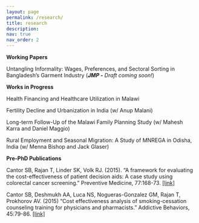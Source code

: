 ```yaml
---
layout: page
permalink: /research/
title: research
description: 
nav: true
nav_order: 2
---
```


**Working Papers**

Untangling Informality: Wages, Preferences, and Sectoral Sorting in Bangladesh’s Garment Industry (***JMP -*** *Draft coming soon!*)





**Works in Progress**

Health Financing and Healthcare Utilization in Malawi

Fertility Decline and Urbanization in India (w/ Anup Malani)

Long-term Follow-Up of the Malawi Family Planning Study (w/ Mahesh Karra and Daniel Maggio)

Rural Employment and Seasonal Migration: A Study of MNREGA in Odisha, India (w/ Menna Bishop and Jack Glaser)





**Pre-PhD Publications**

Cantor SB, Rajan T, Linder SK, Volk RJ. (2015). “A framework for evaluating the cost-effectiveness of patient decision aids: A case study using colorectal cancer screening.” Preventive Medicine, 77:168-73. [[link]](https://doi.org/10.1016/j.ypmed.2015.05.003)

Cantor SB, Deshmukh AA, Luca NS, Nogueras-Gonzalez GM, Rajan T, Prokhorov AV. (2015) “Cost effectiveness analysis of smoking-cessation counseling training for physicians and pharmacists.” Addictive Behaviors, 45:79-86. [[link]](https://doi.org/10.1016/j.addbeh.2015.01.004)

